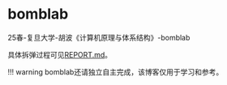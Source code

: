 # bomblab

25春-复旦大学-胡波《计算机原理与体系结构》-bomblab

具体拆弹过程可见[REPORT.md](./REPORT.md)。

!!! warning
bomblab还请独立自主完成，该博客仅用于学习和参考。